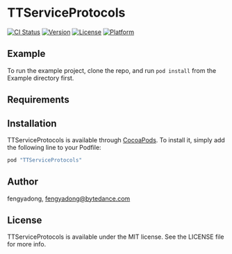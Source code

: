 # TTServiceProtocols

[![CI Status](http://img.shields.io/travis/fengyadong/TTServiceProtocols.svg?style=flat)](https://travis-ci.org/fengyadong/TTServiceProtocols)
[![Version](https://img.shields.io/cocoapods/v/TTServiceProtocols.svg?style=flat)](http://cocoapods.org/pods/TTServiceProtocols)
[![License](https://img.shields.io/cocoapods/l/TTServiceProtocols.svg?style=flat)](http://cocoapods.org/pods/TTServiceProtocols)
[![Platform](https://img.shields.io/cocoapods/p/TTServiceProtocols.svg?style=flat)](http://cocoapods.org/pods/TTServiceProtocols)

## Example

To run the example project, clone the repo, and run `pod install` from the Example directory first.

## Requirements

## Installation

TTServiceProtocols is available through [CocoaPods](http://cocoapods.org). To install
it, simply add the following line to your Podfile:

```ruby
pod "TTServiceProtocols"
```

## Author

fengyadong, fengyadong@bytedance.com

## License

TTServiceProtocols is available under the MIT license. See the LICENSE file for more info.
